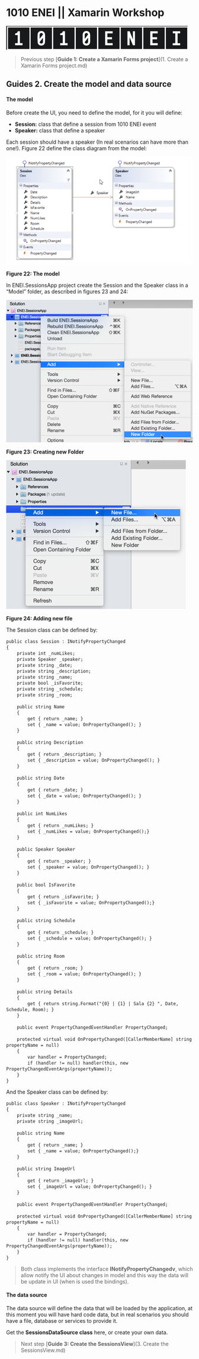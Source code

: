 # 1010 ENEI || Xamarin Workshop

![ENEI Logo](ImagesForGuides/enei.png)

> Previous step [**Guide 1: Create a Xamarin Forms project**](1. Create a Xamarin Forms project.md)


## Guides 2. Create the model and data source

#### The model

Before create the UI, you need to define the model, for it you will define:

* **Session:** class that define a session from 1010 ENEI event
* **Speaker:** class that define a speaker

Each session should have a speaker (In real scenarios can have more than one!). Figure 22 define the class diagram from the model:

![Xamarin Workshop - Figure 22](ImagesForGuides/figure22.png)


**Figure 22: The model**


In ENEI.SessionsApp project create the Session and the Speaker class in a “Model” folder, as described in figures 23 and 24:

![Xamarin Workshop - Figure 23](ImagesForGuides/figure23.png)


**Figure 23: Creating new Folder**


![Xamarin Workshop - Figure 24](ImagesForGuides/figure24.png)

**Figure 24: Adding new file**


The Session class can be defined by:

    public class Session : INotifyPropertyChanged
    {
        private int _numLikes;
        private Speaker _speaker;
        private string _date;
        private string _description;
        private string _name;
        private bool _isFavorite;
        private string _schedule;
        private string _room;

        public string Name
        {
            get { return _name; }
            set { _name = value; OnPropertyChanged(); }
        }

        public string Description
        {
            get { return _description; }
            set { _description = value; OnPropertyChanged(); }
        }

        public string Date
        {
            get { return _date; }
            set { _date = value; OnPropertyChanged(); }
        }

        public int NumLikes
        {
            get { return _numLikes; }
            set { _numLikes = value; OnPropertyChanged();}
        }

        public Speaker Speaker
        {
            get { return _speaker; }
            set { _speaker = value; OnPropertyChanged(); }
        }

        public bool IsFavorite
        {
            get { return _isFavorite; }
            set { _isFavorite = value; OnPropertyChanged();}
        }

        public string Schedule
        {
            get { return _schedule; }
            set { _schedule = value; OnPropertyChanged(); }
        }

        public string Room
        {
            get { return _room; }
            set { _room = value; OnPropertyChanged(); }
        }

        public string Details
        {
            get { return string.Format("{0} | {1} | Sala {2} ", Date, Schedule, Room); }
        }

        public event PropertyChangedEventHandler PropertyChanged;
        
        protected virtual void OnPropertyChanged([CallerMemberName] string propertyName = null)
        {
            var handler = PropertyChanged;
            if (handler != null) handler(this, new PropertyChangedEventArgs(propertyName));
        }
    }


And the Speaker class can be defined by:
         

    public class Speaker : INotifyPropertyChanged
    {
        private string _name;
        private string _imageUrl;

        public string Name
        {
            get { return _name; }
            set { _name = value; OnPropertyChanged();}
        }

        public string ImageUrl
        {
            get { return _imageUrl; }
            set { _imageUrl = value; OnPropertyChanged(); }
        }

        public event PropertyChangedEventHandler PropertyChanged;

        protected virtual void OnPropertyChanged([CallerMemberName] string propertyName = null)
        {
            var handler = PropertyChanged;
            if (handler != null) handler(this, new PropertyChangedEventArgs(propertyName));
        }
    }


> Both class implements the interface **INotifyPropertyChangedv**, which allow notify the UI about changes in model and this way the data will be update in UI (when is used the bindings).

#### The data source

The data source will define the data that will be loaded by the application, at this moment you will have hard code data, but in real scenarios you should have a file, database or services to provide it.

Get the **SessionsDataSource class** here, or create your own data.


> Next step [**Guide 3: Create the SessionsView**](3. Create the SessionsView.md)
